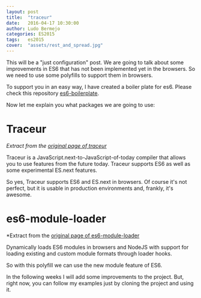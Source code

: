 ```yaml
---
layout: post
title:  "traceur"
date:   2016-04-17 10:30:00
author: Ludo Bermejo
categories: ES2015 
tags:	es2015
cover:  "assets/rest_and_spread.jpg"
---
```


This will be a "just configuration" post. We are going to talk about some improvements in ES6 that has not been implemented yet in the browsers. So we need to use some polyfills to support them in browsers. 

To support you in an easy way, I have created a boiler plate for es6. Please check this repository [es6-boilerplate](https://github.com/LudoBermejo/es6-boilerplate).
 
Now let me explain you what packages we are going to use:

# Traceur

*Extract from the [original page of traceur](https://github.com/google/traceur-compiler)*

Traceur is a JavaScript.next-to-JavaScript-of-today compiler that allows you to use features from the future today. Traceur supports ES6 as well as some experimental ES.next features.

So yes, Traceur supports ES6 and ES.next in browsers. Of course it's not perfect, but it is usable in production environments and, frankly, it's awesome.

# es6-module-loader

*Extract from the [original page of es6-module-loader](https://github.com/ModuleLoader/es6-module-loader) 

Dynamically loads ES6 modules in browsers and NodeJS with support for loading existing and custom module formats through loader hooks.

So with this polyfill we can use the new module feature of ES6.

In the following weeks I will add some improvements to the project. But, right now, you can follow my examples just by cloning the project and using it.




